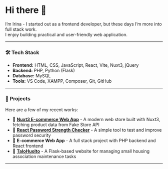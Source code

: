 # Hi there 👋
I’m Irina - I started out as a frontend developer, but these days I’m more into full stack work.  
I enjoy building practical and user-friendly web application.

---

### 🛠️ Tech Stack
- **Frontend:** HTML, CSS, JavaScript, React, Vite, Nuxt3, jQuery
- **Backend:** PHP, Python (Flask)  
- **Database:** MySQL  
- **Tools:** VS Code, XAMPP, Composer, Git, GitHub  

---

### 🚀 Projects
Here are a few of my recent works:
- 🔹 [**Nuxt3 E-commerce Web App**](https://github.com/irinal2025/nuxt3-store) - A modern web store built with Nuxt3, fetching product data from Fake Store API
- 🔹 [**React Password Strength Checker**](https://github.com/irinal2025/pass-strength-analyzer) - A simple tool to test and improve password security
- 🔹 **E-commerce Web App** - A full stack project with PHP backend and React frontend
- 🔹 [**TaloHuolto**](https://github.com/irinal2025/talohuolto) - A Flask-based website for managing small housing association maintenance tasks  

---




<!--
**irallira/irallira** is a ✨ _special_ ✨ repository because its `README.md` (this file) appears on your GitHub profile.

Here are some ideas to get you started:

- 🔭 I’m currently working on ...
- 🌱 I’m currently learning ...
- 👯 I’m looking to collaborate on ...
- 🤔 I’m looking for help with ...
- 💬 Ask me about ...
- 📫 How to reach me: ...
- 😄 Pronouns: ...
- ⚡ Fun fact: ...
-->
